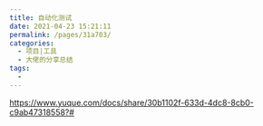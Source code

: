 ```yaml
---
title: 自动化测试
date: 2021-04-23 15:21:11
permalink: /pages/31a703/
categories:
  - 项目|工具
  - 大佬的分享总结
tags:
  - 
---
```



https://www.yuque.com/docs/share/30b1102f-633d-4dc8-8cb0-c9ab47318558?#
